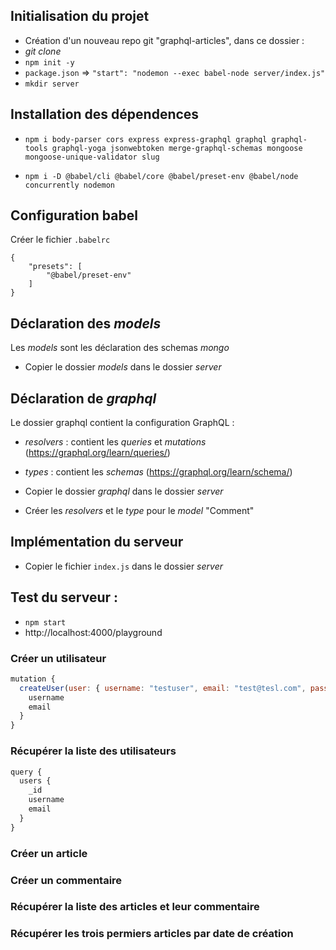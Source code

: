 ## Initialisation du projet

- Création d'un nouveau repo git "graphql-articles", dans ce dossier :
- _git clone_
- `npm init -y`
- `package.json` => `"start": "nodemon --exec babel-node server/index.js"`
- `mkdir server`

## Installation des dépendences

- `npm i body-parser cors express express-graphql graphql graphql-tools graphql-yoga jsonwebtoken merge-graphql-schemas mongoose mongoose-unique-validator slug`

- `npm i -D @babel/cli @babel/core @babel/preset-env @babel/node concurrently nodemon`

## Configuration babel

Créer le fichier `.babelrc`

```
{
    "presets": [
        "@babel/preset-env"
    ]
}
```

## Déclaration des _models_

Les _models_ sont les déclaration des schemas _mongo_

- Copier le dossier _models_ dans le dossier _server_

## Déclaration de _graphql_

Le dossier graphql contient la configuration GraphQL :

- _resolvers_ : contient les _queries_ et _mutations_ (https://graphql.org/learn/queries/)
- _types_ : contient les _schemas_ (https://graphql.org/learn/schema/)

- Copier le dossier _graphql_ dans le dossier _server_
- Créer les _resolvers_ et le _type_ pour le _model_ "Comment"

## Implémentation du serveur

- Copier le fichier `index.js` dans le dossier _server_

## Test du serveur :

- `npm start`
- http://localhost:4000/playground

### Créer un utilisateur

```js
mutation {
  createUser(user: { username: "testuser", email: "test@tesl.com", password: "TestPassword"}) {
    username
    email
  }
}
```

### Récupérer la liste des utilisateurs

```js
query {
  users {
    _id
    username
    email
  }
}
```

### Créer un article

### Créer un commentaire

### Récupérer la liste des articles et leur commentaire

### Récupérer les trois permiers articles par date de création
